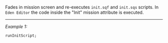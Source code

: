 Fades in mission screen and re-executes `init.sqf` and `init.sqs` scripts. In `Eden Editor` the code inside the "Init" mission attribute is executed.


---
*Example 1:*
```sqf
runInitScript;
```